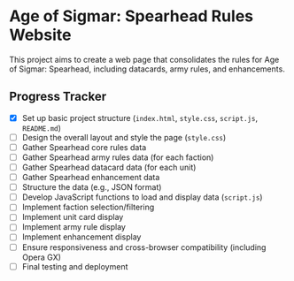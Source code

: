 # Age of Sigmar: Spearhead Rules Website

This project aims to create a web page that consolidates the rules for Age of Sigmar: Spearhead, including datacards, army rules, and enhancements.

## Progress Tracker

- [x] Set up basic project structure (`index.html`, `style.css`, `script.js`, `README.md`)
- [ ] Design the overall layout and style the page (`style.css`)
- [ ] Gather Spearhead core rules data
- [ ] Gather Spearhead army rules data (for each faction)
- [ ] Gather Spearhead datacard data (for each unit)
- [ ] Gather Spearhead enhancement data
- [ ] Structure the data (e.g., JSON format)
- [ ] Develop JavaScript functions to load and display data (`script.js`)
- [ ] Implement faction selection/filtering
- [ ] Implement unit card display
- [ ] Implement army rule display
- [ ] Implement enhancement display
- [ ] Ensure responsiveness and cross-browser compatibility (including Opera GX)
- [ ] Final testing and deployment 